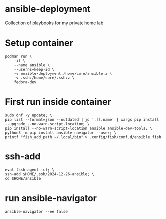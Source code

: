 # ansible-deployment
Collection of playbooks for my private home lab

# Setup container
```shell
podman run \
    -it \
    --name ansible \
    --userns=keep-id \
    -v ansible-deployment:/home/core/ansible:z \
    -v .ssh:/home/core/.ssh:z \
    fedora-dev
```

# First run inside container
```shell
sudo dnf -y update; \
pip list --format=json --outdated | jq '.[].name' | xargs pip install --upgrade --no-warn-script-location; \
pip install --no-warn-script-location ansible ansible-dev-tools; \
python3 -m pip install ansible-navigator --user; \
printf "fish_add_path ~/.local/bin" > .config/fish/conf.d/ansible.fish
```

# ssh-add
```shell
eval (ssh-agent -c); \
ssh-add $HOME/.ssh/2024-12-26-ansible; \
cd $HOME/ansible
```

# run ansible-navigator
`ansible-navigator --ee false`
